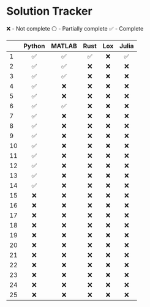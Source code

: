 # Solution Tracker
:x: - Not complete
:white_circle: - Partially complete
:white_check_mark: - Complete

|    |       Python       |       MATLAB       |        Rust        |         Lox        |        Julia       |
|----|:------------------:|:------------------:|:------------------:|:------------------:|:------------------:|
|  1 | :white_check_mark: | :white_check_mark: | :white_check_mark: |         :x:        | :white_check_mark: |
|  2 | :white_check_mark: | :white_check_mark: |         :x:        |         :x:        |         :x:        |
|  3 | :white_check_mark: | :white_check_mark: |         :x:        |         :x:        |         :x:        |
|  4 | :white_check_mark: |         :x:        |         :x:        |         :x:        |         :x:        |
|  5 | :white_check_mark: |         :x:        |         :x:        |         :x:        |         :x:        |
|  6 | :white_check_mark: | :white_check_mark: |         :x:        |         :x:        |         :x:        |
|  7 | :white_check_mark: |         :x:        |         :x:        |         :x:        |         :x:        |
|  8 | :white_check_mark: |         :x:        |         :x:        |         :x:        |         :x:        |
|  9 | :white_check_mark: |         :x:        |         :x:        |         :x:        |         :x:        |
| 10 | :white_check_mark: |         :x:        |         :x:        |         :x:        |         :x:        |
| 11 | :white_check_mark: |         :x:        |         :x:        |         :x:        |         :x:        |
| 12 | :white_check_mark: |         :x:        |         :x:        |         :x:        |         :x:        |
| 13 | :white_check_mark: |         :x:        |         :x:        |         :x:        |         :x:        |
| 14 | :white_check_mark: |         :x:        |         :x:        |         :x:        |         :x:        |
| 15 |         :x:        |         :x:        |         :x:        |         :x:        |         :x:        |
| 16 |         :x:        |         :x:        |         :x:        |         :x:        |         :x:        |
| 17 |         :x:        |         :x:        |         :x:        |         :x:        |         :x:        |
| 18 |         :x:        |         :x:        |         :x:        |         :x:        |         :x:        |
| 19 |         :x:        |         :x:        |         :x:        |         :x:        |         :x:        |
| 20 |         :x:        |         :x:        |         :x:        |         :x:        |         :x:        |
| 21 |         :x:        |         :x:        |         :x:        |         :x:        |         :x:        |
| 22 |         :x:        |         :x:        |         :x:        |         :x:        |         :x:        |
| 23 |         :x:        |         :x:        |         :x:        |         :x:        |         :x:        |
| 24 |         :x:        |         :x:        |         :x:        |         :x:        |         :x:        |
| 25 |         :x:        |         :x:        |         :x:        |         :x:        |         :x:        |
